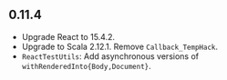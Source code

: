 ## 0.11.4

* Upgrade React to 15.4.2.
* Upgrade to Scala 2.12.1. Remove `Callback_TempHack`.
* `ReactTestUtils`: Add asynchronous versions of `withRenderedInto{Body,Document}`.
